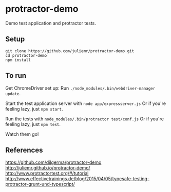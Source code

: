 protractor-demo
===============

Demo test application and protractor tests.

Setup
-----

    git clone https://github.com/juliemr/protractor-demo.git
    cd protractor-demo
    npm install

To run
------
Get ChromeDriver set up: Run `./node_modules/.bin/webdriver-manager update`.

Start the test application server with
`node app/expressserver.js`
Or if you're feeling lazy, just `npm start`.

Run the tests with
`node_modules/.bin/protractor test/conf.js`
Or if you're feeling lazy, just `npm test`.

Watch them go!

References
----------

https://github.com/dilgerma/protractor-demo
http://juliemr.github.io/protractor-demo/
http://www.protractortest.org/#/tutorial
http://www.effectivetrainings.de/blog/2015/04/05/typesafe-testing-protractor-grunt-und-typescript/
